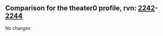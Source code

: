 ## Comparison for the theater0 profile, rvn: [2242](https://github.com/PRO100KatYT/FortniteProfileRevisions/tree/main/profiles/theater0/2242%20theater0.json)-[2244](https://github.com/PRO100KatYT/FortniteProfileRevisions/tree/main/profiles/theater0/2244%20theater0.json)

No changes
